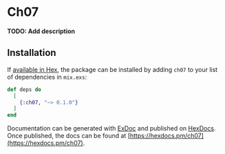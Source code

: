 # Ch07

**TODO: Add description**

## Installation

If [available in Hex](https://hex.pm/docs/publish), the package can be installed
by adding `ch07` to your list of dependencies in `mix.exs`:

```elixir
def deps do
  [
    {:ch07, "~> 0.1.0"}
  ]
end
```

Documentation can be generated with [ExDoc](https://github.com/elixir-lang/ex_doc)
and published on [HexDocs](https://hexdocs.pm). Once published, the docs can
be found at [https://hexdocs.pm/ch07](https://hexdocs.pm/ch07).

